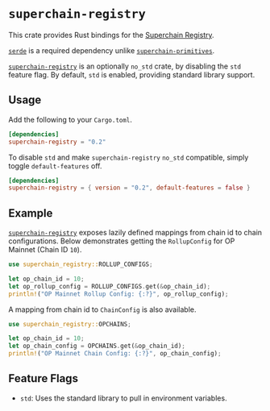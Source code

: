 # `superchain-registry`

This crate provides Rust bindings for the [Superchain Registry][sr].

[`serde`][s] is a required dependency unlike [`superchain-primitives`][sp].

[`superchain-registry`][scr] is an optionally `no_std` crate, by disabling
the `std` feature flag. By default, `std` is enabled, providing standard
library support.

## Usage

Add the following to your `Cargo.toml`.

```toml
[dependencies]
superchain-registry = "0.2"
```

To disable `std` and make `superchain-registry` `no_std` compatible,
simply toggle `default-features` off.

```toml
[dependencies]
superchain-registry = { version = "0.2", default-features = false }
```

## Example

[`superchain-registry`][scr] exposes lazily defined mappings from chain id
to chain configurations. Below demonstrates getting the `RollupConfig` for
OP Mainnet (Chain ID `10`).

```rust
use superchain_registry::ROLLUP_CONFIGS;

let op_chain_id = 10;
let op_rollup_config = ROLLUP_CONFIGS.get(&op_chain_id);
println!("OP Mainnet Rollup Config: {:?}", op_rollup_config);
```

A mapping from chain id to `ChainConfig` is also available.

```rust
use superchain_registry::OPCHAINS;

let op_chain_id = 10;
let op_chain_config = OPCHAINS.get(&op_chain_id);
println!("OP Mainnet Chain Config: {:?}", op_chain_config);
```

## Feature Flags

- `std`: Uses the standard library to pull in environment variables.


<!-- Hyperlinks -->

[sp]: ../rust-primitives

[s]: https://crates.io/crates/serde
[sr]: https://github.com/ethereum-optimism/superchain-registry
[scr]: https://crates.io/crates/superchain-registry
